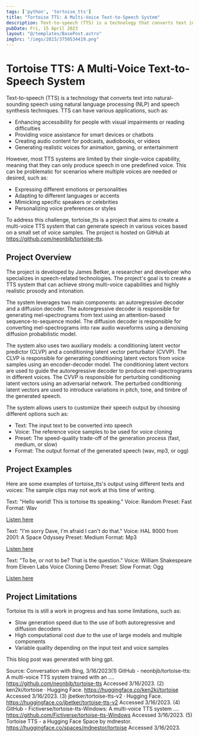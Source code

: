 ```yaml
---
tags: ['python', 'tortoise_tts']
title: "Tortoise TTS: A Multi-Voice Text-to-Speech System"
description: Text-to-speech (TTS) is a technology that converts text into natural-sounding speech using natural language processing (NLP) and speech synthesis techniques.
pubDate: Fri, 15 April 2023
layout: "@/templates/BasePost.astro"
imgSrc: "/imgs/2023/3750534419.png"
---
```


# Tortoise TTS: A Multi-Voice Text-to-Speech System

Text-to-speech (TTS) is a technology that converts text into natural-sounding speech using natural language processing (NLP) and speech synthesis techniques. TTS can have various applications, such as:

- Enhancing accessibility for people with visual impairments or reading difficulties
- Providing voice assistance for smart devices or chatbots
- Creating audio content for podcasts, audiobooks, or videos
- Generating realistic voices for animation, gaming, or entertainment

However, most TTS systems are limited by their single-voice capability, meaning that they can only produce speech in one predefined voice. This can be problematic for scenarios where multiple voices are needed or desired, such as:

- Expressing different emotions or personalities
- Adapting to different languages or accents
- Mimicking specific speakers or celebrities
- Personalizing voice preferences or styles

To address this challenge, tortoise_tts is a project that aims to create a multi-voice TTS system that can generate speech in various voices based on a small set of voice samples. The project is hosted on GitHub at https://github.com/neonbjb/tortoise-tts.

## Project Overview

The project is developed by James Betker, a researcher and developer who specializes in speech-related technologies. The project's goal is to create a TTS system that can achieve strong multi-voice capabilities and highly realistic prosody and intonation.

The system leverages two main components: an autoregressive decoder and a diffusion decoder. The autoregressive decoder is responsible for generating mel-spectrograms from text using an attention-based sequence-to-sequence model. The diffusion decoder is responsible for converting mel-spectrograms into raw audio waveforms using a denoising diffusion probabilistic model.

The system also uses two auxiliary models: a conditioning latent vector predictor (CLVP) and a conditioning latent vector perturbator (CVVP). The CLVP is responsible for generating conditioning latent vectors from voice samples using an encoder-decoder model. The conditioning latent vectors are used to guide the autoregressive decoder to produce mel-spectrograms in different voices. The CVVP is responsible for perturbing conditioning latent vectors using an adversarial network. The perturbed conditioning latent vectors are used to introduce variations in pitch,
tone,
and timbre of the generated speech.

The system allows users to customize their speech output by choosing different options such as:

- Text: The input text to be converted into speech
- Voice: The reference voice samples to be used for voice cloning
- Preset: The speed-quality trade-off of the generation process (fast,
medium,
or slow)
- Format: The output format of the generated speech (wav,
mp3,
or ogg)

## Project Examples

Here are some examples of tortoise_tts's output using different texts and voices: The sample clips may not work at this time of writing.

Text: "Hello world! This is tortoise tts speaking."
Voice: Random
Preset: Fast
Format: Wav

[Listen here](https://huggingface.co/spaces/mdnestor/tortoise?audio=hello-world-random-fast.wav)

Text: "I'm sorry Dave, I'm afraid I can't do that."
Voice: HAL 9000 from 2001: A Space Odyssey
Preset: Medium
Format: Mp3

[Listen here](https://huggingface.co/spaces/mdnestor/tortoise?audio=hal9000-medium.mp3)

Text: "To be, or not to be? That is the question."
Voice: William Shakespeare from Eleven Labs Voice Cloning Demo
Preset: Slow
Format: Ogg

[Listen here](https://huggingface.co/spaces/mdnestor/tortoise?audio=shakespeare-slow.ogg)

## Project Limitations

Tortoise tts is still a work in progress and has some limitations, such as:

- Slow generation speed due to the use of both autoregressive and diffusion decoders
- High computational cost due to the use of large models and multiple components
- Variable quality depending on the input text and voice samples


This blog post was generated with bing gpt.

Source: Conversation with Bing, 3/16/2023(1) GitHub - neonbjb/tortoise-tts: A multi-voice TTS system trained with an .... https://github.com/neonbjb/tortoise-tts Accessed 3/16/2023.
(2) ken2ki/tortoise · Hugging Face. https://huggingface.co/ken2ki/tortoise Accessed 3/16/2023.
(3) jbetker/tortoise-tts-v2 · Hugging Face. https://huggingface.co/jbetker/tortoise-tts-v2 Accessed 3/16/2023.
(4) GitHub - Fictiverse/tortoise-tts-Windows: A multi-voice TTS system .... https://github.com/Fictiverse/tortoise-tts-Windows Accessed 3/16/2023.
(5) Tortoise TTS - a Hugging Face Space by mdnestor. https://huggingface.co/spaces/mdnestor/tortoise Accessed 3/16/2023.